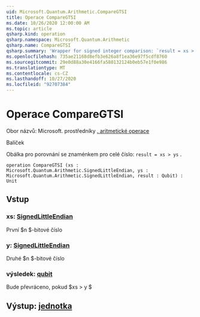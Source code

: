 ```yaml
---
uid: Microsoft.Quantum.Arithmetic.CompareGTSI
title: Operace CompareGTSI
ms.date: 10/26/2020 12:00:00 AM
ms.topic: article
qsharp.kind: operation
qsharp.namespace: Microsoft.Quantum.Arithmetic
qsharp.name: CompareGTSI
qsharp.summary: 'Wrapper for signed integer comparison: `result = xs > ys`.'
ms.openlocfilehash: 735ae21168d8efb3e626a8f1ea36e97f5cdf8760
ms.sourcegitcommit: 29e0d88a30e4166fa580132124b0eb57e1f0e986
ms.translationtype: MT
ms.contentlocale: cs-CZ
ms.lasthandoff: 10/27/2020
ms.locfileid: "92707384"
---
```

# <a name="comparegtsi-operation"></a>Operace CompareGTSI

Obor názvů: Microsoft. prostředníky [. aritmetické operace](xref:Microsoft.Quantum.Arithmetic)

Balíček [](https://nuget.org/packages/)


Obálka pro porovnání se znaménkem pro celé číslo: `result = xs > ys` .

```qsharp
operation CompareGTSI (xs : Microsoft.Quantum.Arithmetic.SignedLittleEndian, ys : Microsoft.Quantum.Arithmetic.SignedLittleEndian, result : Qubit) : Unit
```


## <a name="input"></a>Vstup

### <a name="xs--signedlittleendian"></a>xs: [SignedLittleEndian](xref:Microsoft.Quantum.Arithmetic.SignedLittleEndian)

První $n $-bitové číslo


### <a name="ys--signedlittleendian"></a>y: [SignedLittleEndian](xref:Microsoft.Quantum.Arithmetic.SignedLittleEndian)

Druhé $n $-bitové číslo


### <a name="result--qubit"></a>výsledek: [qubit](xref:microsoft.quantum.lang-ref.qubit)

Bude převráceno, pokud $xs > y $



## <a name="output--unit"></a>Výstup: [jednotka](xref:microsoft.quantum.lang-ref.unit)

